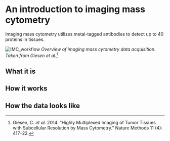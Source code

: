 # An introduction to imaging mass cytometry

Imaging mass cytometry utilizes metal-tagged antibodies to detect up to 40 proteins in tissues.

![IMC_workflow](imgs/IMC_workflow.png)
*Overview of imaging mass cytometry data acquisition. Taken from Giesen et al.[^fn1]*

## What it is

## How it works

## How the data looks like

[^fn1]: Giesen, C. _et al._ 2014. “Highly Multiplexed Imaging of Tumor Tissues with Subcellular Resolution by Mass Cytometry.” Nature Methods 11 (4): 417–22.